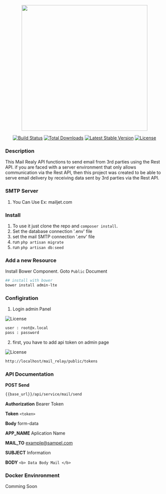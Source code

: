 <p align="center"><img src="https://res.cloudinary.com/dtfbvvkyp/image/upload/v1566331377/laravel-logolockup-cmyk-red.svg" width="400"></p>

<p align="center">
<a href="https://travis-ci.org/laravel/framework"><img src="https://travis-ci.org/laravel/framework.svg" alt="Build Status"></a>
<a href="https://packagist.org/packages/laravel/framework"><img src="https://poser.pugx.org/laravel/framework/d/total.svg" alt="Total Downloads"></a>
<a href="https://packagist.org/packages/laravel/framework"><img src="https://poser.pugx.org/laravel/framework/v/stable.svg" alt="Latest Stable Version"></a>
<a href="https://packagist.org/packages/laravel/framework"><img src="https://poser.pugx.org/laravel/framework/license.svg" alt="License"></a>
</p>

### Description
This Mail Realy API functions to send email from 3rd parties using the Rest API. if you are faced with a server environment that only allows communication via the Rest API, then this project was created to be able to serve email delivery by receiving data sent by 3rd parties via the Rest API.

### SMTP Server
1. You Can Use Ex: mailjet.com

### Install
1. To use it just clone the repo and `composer install`.
2. Set the database connection '.env' file 
3. set the mail SMTP connection '.env' file
4. run `php artisan migrate`
5. run `php artisan db:seed`

### Add a new Resource
Install Bower Component. Goto `Public` Document
```bash
## install with bower
bower install admin-lte
```

### Configiration
1. Login admin Panel
<img src="https://i.ibb.co/kD3B3sw/login.png" alt="License">

```bash
user : root@x.local
pass : password
```
2. first, you have to add api token on admin page
<img src="https://i.ibb.co/Y2sFmm6/token.png" alt="License">

```bash
http://localhost/mail_relay/public/tokens

```
### API Documentation
<b>POST Send</b>
```bash
{{base_url}}/api/service/mail/send
```
<b>Authorization</b> Bearer Token

<b>Token</b> `<token>`

<b>Body</b> form-data

<b>APP_NAME</b> Aplication Name

<b>MAIL_TO</b> example@sampel.com

<b>SUBJECT</b> Information

<b>BODY</b> `<b> Data Body Mail </b>`

### Docker Envinronment
Comming Soon

